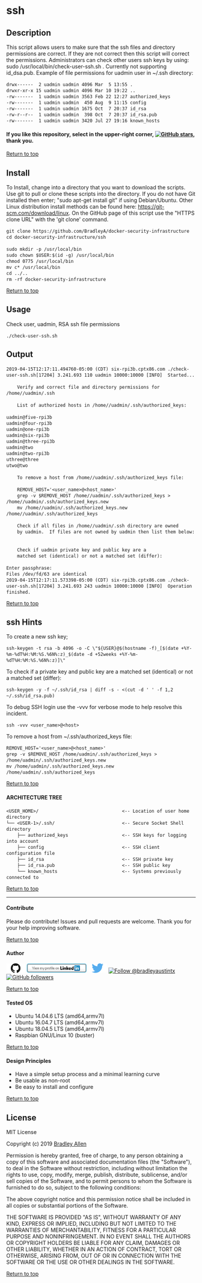 # ssh

## Description
This script allows users to make sure that the ssh files and directory permissions are correct.  If they are not correct then this script will correct the permissions.  Administrators can check other users ssh keys by using: sudo /usr/local/bin/check-user-ssh.sh <SSH-USER>.  Currently not supporting id_dsa.pub.  Example of file permissions for uadmin user in ~/.ssh directory:

    drwx------  2 uadmin uadmin 4096 Mar  5 13:55 .
    drwxr-xr-x 15 uadmin uadmin 4096 Mar 10 19:22 ..
    -rw-------  1 uadmin uadmin 3563 Feb 22 12:27 authorized_keys
    -rw-------  1 uadmin uadmin  450 Aug  9 11:15 config
    -rw-------  1 uadmin uadmin 1675 Oct  7 20:37 id_rsa
    -rw-r--r--  1 uadmin uadmin  398 Oct  7 20:37 id_rsa.pub
    -rw-------  1 uadmin uadmin 3420 Jul 27 19:16 known_hosts

#### If you like this repository, select in the upper-right corner, [![GitHub stars](https://img.shields.io/github/stars/BradleyA/docker-security-infrastructure.svg?style=social&label=Star&maxAge=2592000)](https://GitHub.com/BradleyA/docker-security-infrastructure/stargazers/), thank you.

[Return to top](https://github.com/BradleyA/docker-security-infrastructure/tree/master/ssh#ssh)

## Install
To Install, change into a directory that you want to download the scripts. Use git to pull or clone these scripts into the directory. If you do not have Git installed then enter; "sudo apt-get install git" if using Debian/Ubuntu. Other Linux distribution install methods can be found here: https://git-scm.com/download/linux. On the GitHub page of this script use the "HTTPS clone URL" with the 'git clone' command.


    git clone https://github.com/BradleyA/docker-security-infrastructure
    cd docker-security-infrastructure/ssh
    
    sudo mkdir -p /usr/local/bin
    sudo chown $USER:$(id -g) /usr/local/bin
    chmod 0775 /usr/local/bin
    mv c* /usr/local/bin
    cd ../..
    rm -rf docker-security-infrastructure

[Return to top](https://github.com/BradleyA/docker-security-infrastructure/tree/master/ssh#ssh)

## Usage

Check user, uadmin, RSA ssh file permissions

    ./check-user-ssh.sh
    
## Output

    2019-04-15T12:17:11.494760-05:00 (CDT) six-rpi3b.cptx86.com ./check-user-ssh.sh[17204] 3.241.693 110 uadmin 10000:10000 [INFO]  Started...

        Verify and correct file and directory permissions for /home//uadmin/.ssh

        List of authorized hosts in /home//uadmin/.ssh/authorized_keys:

    uadmin@five-rpi3b
    uadmin@four-rpi3b
    uadmin@one-rpi3b
    uadmin@six-rpi3b
    uadmin@three-rpi3b
    uadmin@two
    uadmin@two-rpi3b
    uthree@three
    utwo@two

        To remove a host from /home//uadmin/.ssh/authorized_keys file:

        REMOVE_HOST='<user_name>@<host_name>'
        grep -v $REMOVE_HOST /home//uadmin/.ssh/authorized_keys > /home//uadmin/.ssh/authorized_keys.new
        mv /home//uadmin/.ssh/authorized_keys.new /home//uadmin/.ssh/authorized_keys

        Check if all files in /home//uadmin/.ssh directory are owned
        by uadmin.  If files are not owned by uadmin then list them below:


        Check if uadmin private key and public key are a
        matched set (identical) or not a matched set (differ):

    Enter passphrase:
    Files /dev/fd/63 are identical
    2019-04-15T12:17:11.573398-05:00 (CDT) six-rpi3b.cptx86.com ./check-user-ssh.sh[17204] 3.241.693 243 uadmin 10000:10000 [INFO]  Operation finished.

[Return to top](https://github.com/BradleyA/docker-security-infrastructure/tree/master/ssh#ssh)

## ssh Hints

To create a new ssh key;

    ssh-keygen -t rsa -b 4096 -o -C \"${USER}@$(hostname -f)_[$(date +%Y-%m-%dT%H:%M:%S.%6N%:z)_$(date -d +52weeks +%Y-%m-%dT%H:%M:%S.%6N%:z)]\"

To check if a private key and public key are a matched set (identical) or not a matched set (differ):
    
    ssh-keygen -y -f ~/.ssh/id_rsa | diff -s - <(cut -d ' ' -f 1,2 ~/.ssh/id_rsa.pub)

To debug SSH login use the -vvv for verbose mode to help resolve this incident.

    ssh -vvv <user_name>@<host>
    
To remove a host from ~/.ssh/authorized_keys file:

    REMOVE_HOST='<user_name>@<host_name>'
    grep -v $REMOVE_HOST /home/uadmin/.ssh/authorized_keys > /home/uadmin/.ssh/authorized_keys.new
    mv /home/uadmin/.ssh/authorized_keys.new /home/uadmin/.ssh/authorized_keys

[Return to top](https://github.com/BradleyA/docker-security-infrastructure/tree/master/ssh#ssh)

#### ARCHITECTURE TREE
    <USER_HOME>/                               <-- Location of user home directory
    └── <USER-1>/.ssh/                         <-- Secure Socket Shell directory
        ├── authorized_keys                    <-- SSH keys for logging into account
        ├── config                             <-- SSH client configuration file
        ├── id_rsa                             <-- SSH private key
        ├── id_rsa.pub                         <-- SSH public key
        └── known_hosts                        <-- Systems previously connected to

[Return to top](https://github.com/BradleyA/docker-security-infrastructure/tree/master/ssh#ssh)

----

#### Contribute
Please do contribute!  Issues and pull requests are welcome.  Thank you for your help improving software.

[Return to top](https://github.com/BradleyA/docker-security-infrastructure/tree/master/ssh#ssh)

#### Author
[<img id="github" src="../images/github.png" width="50" a="https://github.com/BradleyA/">](https://github.com/BradleyA/)    [<img src="../images/linkedin.png" style="max-width:100%;" >](https://www.linkedin.com/in/bradleyhallen) [<img id="twitter" src="../images/twitter.png" width="50" a="twitter.com/bradleyaustintx/">](https://twitter.com/bradleyaustintx/)       <a href="https://twitter.com/intent/follow?screen_name=bradleyaustintx"> <img src="https://img.shields.io/twitter/follow/bradleyaustintx.svg?label=Follow%20@bradleyaustintx" alt="Follow @bradleyaustintx" />    </a>          [![GitHub followers](https://img.shields.io/github/followers/BradleyA.svg?style=social&label=Follow&maxAge=2592000)](https://github.com/BradleyA?tab=followers)

[Return to top](https://github.com/BradleyA/docker-security-infrastructure/tree/master/ssh#ssh)

#### Tested OS
 * Ubuntu 14.04.6 LTS (amd64,armv7l)
 * Ubuntu 16.04.7 LTS (amd64,armv7l)
 * Ubuntu 18.04.5 LTS (amd64,armv7l)
 * Raspbian GNU/Linux 10 (buster)

[Return to top](https://github.com/BradleyA/docker-security-infrastructure/tree/master/ssh#ssh)

#### Design Principles
 * Have a simple setup process and a minimal learning curve
 * Be usable as non-root
 * Be easy to install and configure
 
 [Return to top](https://github.com/BradleyA/docker-security-infrastructure/tree/master/ssh#ssh)

## License
MIT License

Copyright (c) 2019  [Bradley Allen](https://www.linkedin.com/in/bradleyhallen)

Permission is hereby granted, free of charge, to any person obtaining a copy of this software and associated documentation files (the "Software"), to deal in the Software without restriction, including without limitation the rights to use, copy, modify, merge, publish, distribute, sublicense, and/or sell copies of the Software, and to permit persons to whom the Software is furnished to do so, subject to the following conditions:

The above copyright notice and this permission notice shall be included in all copies or substantial portions of the Software.

THE SOFTWARE IS PROVIDED "AS IS", WITHOUT WARRANTY OF ANY KIND, EXPRESS OR IMPLIED, INCLUDING BUT NOT LIMITED TO THE WARRANTIES OF MERCHANTABILITY, FITNESS FOR A PARTICULAR PURPOSE AND NONINFRINGEMENT. IN NO EVENT SHALL THE AUTHORS OR COPYRIGHT HOLDERS BE LIABLE FOR ANY CLAIM, DAMAGES OR OTHER LIABILITY, WHETHER IN AN ACTION OF CONTRACT, TORT OR OTHERWISE, ARISING FROM, OUT OF OR IN CONNECTION WITH THE SOFTWARE OR THE USE OR OTHER DEALINGS IN THE SOFTWARE.

[Return to top](https://github.com/BradleyA/docker-security-infrastructure/tree/master/ssh#ssh)
